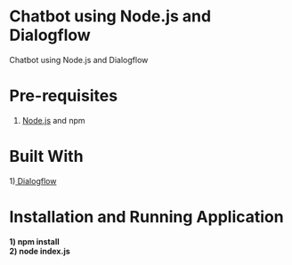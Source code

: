 


























# Chatbot using Node.js and Dialogflow

Chatbot using Node.js and Dialogflow



# Pre-requisites

1) <a href="https://nodejs.org/en">Node.js</a> and npm

# Built With
1)<a href="https://dialogflow.com/">  Dialogflow </a>

# Installation and Running Application
<b>
1) npm install </br>
2) node index.js
  </b>

















